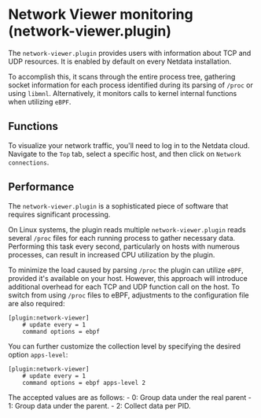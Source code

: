 <!--
title: "Network Viewer monitoring (network-viewer.plugin)"
sidebar_label: "Network Viewer monitoring "
custom_edit_url: "https://github.com/netdata/netdata/edit/master/src/collectors/network-viewer.plugin/README.md"
learn_status: "Published"
learn_topic_type: "References"
learn_rel_path: "Integrations/Monitor/System metrics"
-->

# Network Viewer monitoring (network-viewer.plugin)

The `network-viewer.plugin` provides users with information about TCP and UDP
resources.
It is enabled by default on every Netdata installation.

To accomplish this, it scans through the entire process tree, gathering socket
information for each process identified during its parsing of `/proc` or using
`libmnl`. Alternatively, it monitors calls to kernel internal functions when
utilizing `eBPF`.

## Functions

To visualize your network traffic, you'll need to log in to the Netdata cloud.
Navigate to the `Top` tab, select a specific host, and then click on
`Network connections`.

## Performance

The `network-viewer.plugin` is a sophisticated piece of software that requires
significant processing.

On Linux systems, the plugin reads multiple `network-viewer.plugin` reads
several `/proc` files for each running process to gather necessary data.
Performing this task every second, particularly on hosts with numerous
processes, can result in increased CPU utilization by the plugin.

To minimize the load caused by parsing `/proc` the plugin can utilize `eBPF`,
provided it's available on your host. However, this approach will introduce
additional overhead for each TCP and UDP function call on the host. To switch
from using `/proc` files to eBPF, adjustments to the configuration file are also
required:

```
[plugin:network-viewer]
	# update every = 1
	command options = ebpf
```

You can further customize the collection level by specifying the desired option
`apps-level`:

```
[plugin:network-viewer]
	# update every = 1
	command options = ebpf apps-level 2
```

The accepted values are as follows:
    - 0: Group data under the real parent
    - 1: Group data under the parent.
    - 2: Collect data per PID.
